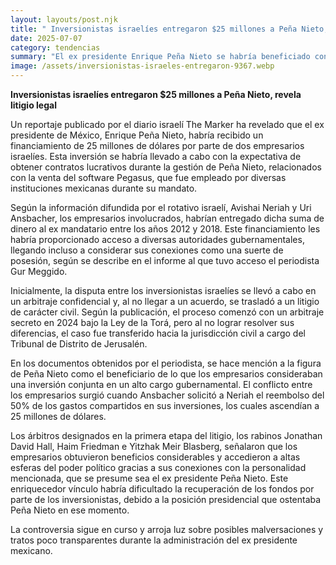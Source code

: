 ```yaml
---
layout: layouts/post.njk
title: " Inversionistas israelíes entregaron $25 millones a Peña Nieto, señala litigio legal. " 
date: 2025-07-07
category: tendencias
summary: "El ex presidente Enrique Peña Nieto se habría beneficiado con $25 millones de inversionistas israelíes, en un escándalo revelado por el diario The Marker. Los empresarios Avishai Neriah y Uri Ansbacher habrían entregado la suma bajo la promesa de lucrativos contratos durante su administración, relacionados con la venta del software Pegasus. La disputa legal entre los empresarios y Peña Nieto se trasladó del ámbito religioso a la justicia civil, revelando una trama de influencias y poder que involucra altas esferas gubernamentales. Entramado que colocó a los empresarios en una posición complicada para recuperar sus recursos, debido a la personalidad presidencial de aquel entonces."
image: /assets/inversionistas-israeles-entregaron-9367.webp
---
```


**Inversionistas israelíes entregaron $25 millones a Peña Nieto, revela litigio legal**



Un reportaje publicado por el diario israelí The Marker ha revelado que el ex presidente de México, Enrique Peña Nieto, habría recibido un financiamiento de 25 millones de dólares por parte de dos empresarios israelíes. Esta inversión se habría llevado a cabo con la expectativa de obtener contratos lucrativos durante la gestión de Peña Nieto, relacionados con la venta del software Pegasus, que fue empleado por diversas instituciones mexicanas durante su mandato.



Según la información difundida por el rotativo israelí, Avishai Neriah y Uri Ansbacher, los empresarios involucrados, habrían entregado dicha suma de dinero al ex mandatario entre los años 2012 y 2018. Este financiamiento les habría proporcionado acceso a diversas autoridades gubernamentales, llegando incluso a considerar sus conexiones como una suerte de posesión, según se describe en el informe al que tuvo acceso el periodista Gur Meggido.



Inicialmente, la disputa entre los inversionistas israelíes se llevó a cabo en un arbitraje confidencial y, al no llegar a un acuerdo, se trasladó a un litigio de carácter civil. Según la publicación, el proceso comenzó con un arbitraje secreto en 2024 bajo la Ley de la Torá, pero al no lograr resolver sus diferencias, el caso fue transferido hacia la jurisdicción civil a cargo del Tribunal de Distrito de Jerusalén.



En los documentos obtenidos por el periodista, se hace mención a la figura de Peña Nieto como el beneficiario de lo que los empresarios consideraban una inversión conjunta en un alto cargo gubernamental. El conflicto entre los empresarios surgió cuando Ansbacher solicitó a Neriah el reembolso del 50% de los gastos compartidos en sus inversiones, los cuales ascendían a 25 millones de dólares.



Los árbitros designados en la primera etapa del litigio, los rabinos Jonathan David Hall, Haim Friedman e Yitzhak Meir Blasberg, señalaron que los empresarios obtuvieron beneficios considerables y accedieron a altas esferas del poder político gracias a sus conexiones con la personalidad mencionada, que se presume sea el ex presidente Peña Nieto. Este enriquecedor vínculo habría dificultado la recuperación de los fondos por parte de los inversionistas, debido a la posición presidencial que ostentaba Peña Nieto en ese momento.



La controversia sigue en curso y arroja luz sobre posibles malversaciones y tratos poco transparentes durante la administración del ex presidente mexicano.
